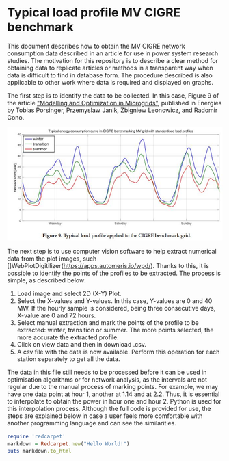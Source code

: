 # Typical load profile MV CIGRE benchmark

This document describes how to obtain the MV CIGRE network consumption data described in an article for use in power system research studies. The motivation for this repository is to describe a clear method for obtaining data to replicate articles or methods in a transparent way when data is difficult to find in database form. The procedure described is also applicable to other work where data is required and displayed on graphs. 

The first step is to identify the data to be collected. In this case, Figure 9 of the article ["Modelling and Optimization in Microgrids"](https://www.mdpi.com/1996-1073/10/4/523), published in Energies by Tobias Porsinger, Przemyslaw Janik, Zbigniew Leonowicz, and Radomir Gono.

![texto cualquiera por si no carga la imagen](https://github.com/CarlosGS20/Typical-load-profile-MV-CIGRE-benchmark/blob/main/typical_profile.JPG)

The next step is to use computer vision software to help extract numerical data from the plot images, such []WebPlotDigitilizer(https://apps.automeris.io/wpd/). Thanks to this, it is possible to identify the points of the profiles to be extracted. The process is simple, as described below:

1. Load image and select 2D (X-Y) Plot.
2. Select the X-values and Y-values. In this case, Y-values are 0 and 40 MW. If the hourly sample is considered, being three consecutive days, X-value are 0 and 72 hours.
3. Select manual extraction and mark the points of the profile to be extracted: winter, transition or summer. The more points selected, the more accurate the extracted profile. 
4. Click on view data and then in download .csv.
5. A csv file with the data is now available. Perform this operation for each station separately to get all the data.


The data in this file still needs to be processed before it can be used in optimisation algorithms or for network analysis, as the intervals are not regular due to the manual process of marking points. For example, we may have one data point at hour 1, another at 1.14 and at 2.2. Thus, it is essential to interpolate to obtain the power in hour one and hour 2. Python is used for this interpolation process. Although the full code is provided for use, the steps are explained below in case a user feels more comfortable with another programming language and can see the similarities. 

```ruby
require 'redcarpet'
markdown = Redcarpet.new("Hello World!")
puts markdown.to_html
```
